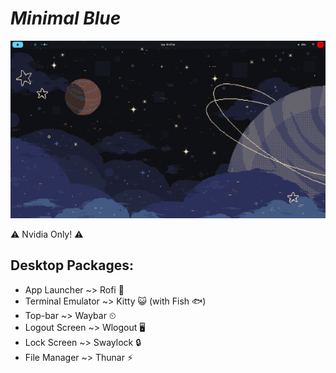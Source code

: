 <i><h1>Minimal Blue</h1></i>
<img src="https://raw.githubusercontent.com/DanielPiliutsin/hyprland-dotfiles/refs/heads/main/git/assests/bloggif_66f73d51cdda8.gif">
<p>⚠️ Nvidia Only! ⚠️</p>
<h2>Desktop Packages:</h2>
<ul>
  <li>App Launcher ~> Rofi 🐶</li>
  <li>Terminal Emulator ~> Kitty 😺 (with Fish 🐟)</li>
  <li>Top-bar ~> Waybar ⏲</li>
  <li>Logout Screen ~> Wlogout 🖥️</li>
  <li>Lock Screen ~> Swaylock 🔒</li>
  <li>File Manager ~> Thunar ⚡</li>
</ul>
